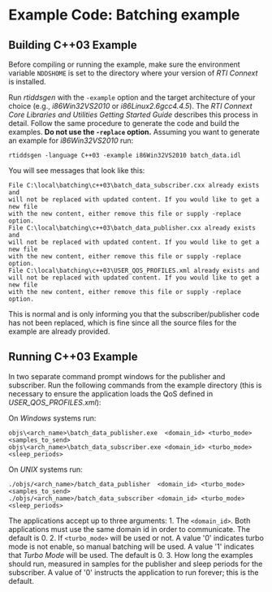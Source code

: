 # Example Code: Batching example

## Building C++03 Example
Before compiling or running the example, make sure the environment variable
`NDDSHOME` is set to the directory where your version of *RTI Connext* is
installed.

Run *rtiddsgen* with the `-example` option and the target architecture of your
choice (e.g., *i86Win32VS2010* or *i86Linux2.6gcc4.4.5*). The *RTI Connext Core
Libraries and Utilities Getting Started Guide* describes this process in detail.
Follow the same procedure to generate the code and build the examples. **Do not
use the `-replace` option.** Assuming you want to generate an example for
*i86Win32VS2010* run:

```
rtiddsgen -language C++03 -example i86Win32VS2010 batch_data.idl
```

You will see messages that look like this:
```
File C:\local\batching\c++03\batch_data_subscriber.cxx already exists and
will not be replaced with updated content. If you would like to get a new file
with the new content, either remove this file or supply -replace option.
File C:\local\batching\c++03\batch_data_publisher.cxx already exists and
will not be replaced with updated content. If you would like to get a new file
with the new content, either remove this file or supply -replace option.
File C:\local\batching\c++03\USER_QOS_PROFILES.xml already exists and
will not be replaced with updated content. If you would like to get a new file
with the new content, either remove this file or supply -replace option.
```

This is normal and is only informing you that the subscriber/publisher code has
not been replaced, which is fine since all the source files for the example are
already provided.

## Running C++03 Example
In two separate command prompt windows for the publisher and subscriber. Run
the following commands from the example directory (this is necessary to ensure
the application loads the QoS defined in *USER_QOS_PROFILES.xml*):

On *Windows* systems run:
```
objs\<arch_name>\batch_data_publisher.exe  <domain_id> <turbo_mode> <samples_to_send>
objs\<arch_name>\batch_data_subscriber.exe <domain_id> <turbo_mode> <sleep_periods>
```

On *UNIX* systems run:
```
./objs/<arch_name>/batch_data_publisher  <domain_id> <turbo_mode> <samples_to_send>
./objs/<arch_name>/batch_data_subscriber <domain_id> <turbo_mode> <sleep_periods>
```

The applications accept up to three arguments:
    1. The `<domain_id>`. Both applications must use the same domain id in order
    to communicate. The default is 0.
    2. If `<turbo_mode>` will be used or not. A value '0' indicates turbo mode
    is not enable, so manual batching will be used. A value '1' indicates that
    *Turbo Mode* will be used. The default is 0.
    3. How long the examples should run, measured in samples for the publisher
    and sleep periods for the subscriber. A value of '0' instructs the
    application to run forever; this is the default.
